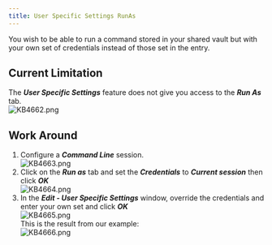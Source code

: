```yaml
---
title: User Specific Settings RunAs
---
```

You wish to be able to run a command stored in your shared vault but with your own set of credentials instead of those set in the entry.

## Current Limitation

The ***User Specific Settings*** feature does not give you access to the ***Run As*** tab.  
![KB4662.png](/img/en/kb/KB4662.png)

## Work Around

1. Configure a ***Command Line*** session.  
![KB4663.png](/img/en/kb/KB4663.png)
1. Click on the ***Run as*** tab and set the ***Credentials*** to ***Current session*** then click ***OK***  
![KB4664.png](/img/en/kb/KB4664.png)
1. In the ***Edit - User Specific Settings*** window, override the credentials and enter your own set and click ***OK***  
![KB4665.png](/img/en/kb/KB4665.png)  
This is the result from our example:  
![KB4666.png](/img/en/kb/KB4666.png)
